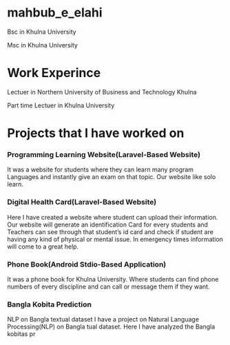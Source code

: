 # mahbub_e_elahi
Bsc in Khulna University

Msc in Khulna University

# Work Experince

Lectuer in Northern University of Business and Technology Khulna

Part time Lectuer in Khulna University


# Projects that I have worked  on

### Programming Learning Website(Laravel-Based Website)

It was a website for students where they can learn many program Languages and instantly give an exam on that topic. Our website like solo learn.
### Digital Health Card(Laravel-Based Website)

Here I have created a website where student can upload their information. Our website will generate an identification Card for every students and Teachers can see through that student’s id card and check if student are having any kind of physical or mental issue. In emergency times information will come to a great help.

### Phone Book(Android Stdio-Based Application)
It was a phone book for Khulna University. Where students can find phone numbers  of every discipline and can call or message them if they want.
### Bangla Kobita Prediction

NLP on Bangla textual dataset
I have a project on Natural Language Processing(NLP) on Bangla
tual dataset. Here I have analyzed the Bangla kobitas pr

